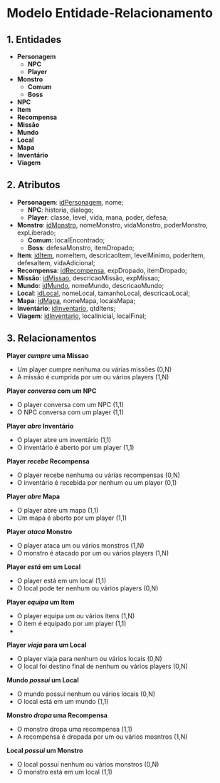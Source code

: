 # Modelo Entidade-Relacionamento

## 1. Entidades

- **Personagem**
  - **NPC**
  - **Player**
- **Monstro**
  - **Comum**
  - **Boss**
- **NPC**
- **Item**
- **Recompensa**
- **Missão**
- **Mundo**
- **Local**
- **Mapa**
- **Inventário**
- **Viagem**

## 2. Atributos

- **Personagem**: <ins>idPersonagem</ins>, nome;
  - **NPC**: historia, dialogo;
  - **Player**: classe, level, vida, mana, poder, defesa;
- **Monstro**: <ins>idMonstro</ins>, nomeMonstro, vidaMonstro, poderMonstro, expLiberado;
  - **Comum**: localEncontrado;
  - **Boss**: defesaMonstro, itemDropado;
- **Item**: <ins>idItem</ins>, nomeItem, descricaoItem, levelMinimo, poderItem, defesaItem, vidaAdicional;
- **Recompensa**: <ins>idRecompensa</ins>, expDropado, itemDropado;
- **Missão**: <ins>idMissao</ins>, descricaoMissão, expMissao;
- **Mundo**: <ins>idMundo</ins>, nomeMundo, descricaoMundo;
- **Local**: <ins>idLocal</ins>, nomeLocal, tamanhoLocal, descricaoLocal;
- **Mapa**: <ins>idMapa</ins>, nomeMapa, locaisMapa;
- **Inventário**: <ins>idInventario</ins>, qtdItens;
- **Viagem**: <ins>idInventario</ins>, localInicial, localFinal;

## 3. Relacionamentos

**Player _cumpre_ uma Missao**

- Um player cumpre nenhuma ou várias missões (0,N)
- A missão é cumprida por um ou vários players (1,N)

**Player _conversa_ com um NPC**

- O player conversa com um NPC (1,1)
- O NPC conversa com um player (1,1)

**Player _abre_ Inventário**

- O player abre um inventário (1,1)
- O inventário é aberto por um player (1,1)

**Player _recebe_ Recompensa**

- O player recebe nenhuma ou várias recompensas (0,N)
- O inventário é recebida por nenhum ou um player (0,1)

**Player _abre_ Mapa**

- O player abre um mapa (1,1)
- Um mapa é aberto por um player (1,1)

**Player _ataca_ Monstro**

- O player ataca um ou vários monstros (1,N)
- O monstro é atacado por um ou vários players (1,N)

**Player _está_ em um Local**

- O player está em um local (1,1)
- O local pode ter nenhum ou vários players (0,N)

**Player _equipa_ um Item**

- O player equipa um ou vários itens (1,N)
- O item é equipado por um player (1,1)
- 
**Player _viaja_ para um Local**

- O player viaja para nenhum ou vários locais (0,N)
- O local foi destino final de nenhum ou vários players (0,N)

**Mundo _possui_ um Local**

- O mundo possui nenhum ou vários locais (0,N)
- O local está em um mundo (1,1)

**Monstro _dropa_ uma Recompensa**

- O monstro dropa uma recompensa (1,1)
- A recompensa é dropada por um ou vários mosntros (1,N)

**Local _possui_ um Monstro**

- O local possui nenhum ou vários monstros (0,N)
- O monstro está em um local (1,1)
